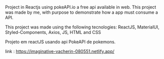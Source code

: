 
Project in Reactjs using pokeAPI.io a free api available in web. 
This project was made by me, with purpose to demonstrate how a app must consume a API.


This project was made using the following tecnologies:
ReactJS,
MaterialUI,
Styled-Components,
Axios, 
JS, HTML and CSS

Projeto em reactJS usando api PokeAPI de pokemons.

link : https://imaginative-vacherin-080551.netlify.app/





